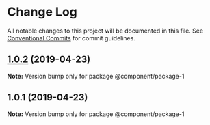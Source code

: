 # Change Log

All notable changes to this project will be documented in this file.
See [Conventional Commits](https://conventionalcommits.org) for commit guidelines.

## [1.0.2](https://github.com/bbandydd/learna_practice/compare/@component/package-1@1.0.1...@component/package-1@1.0.2) (2019-04-23)

**Note:** Version bump only for package @component/package-1





## 1.0.1 (2019-04-23)

**Note:** Version bump only for package @component/package-1
